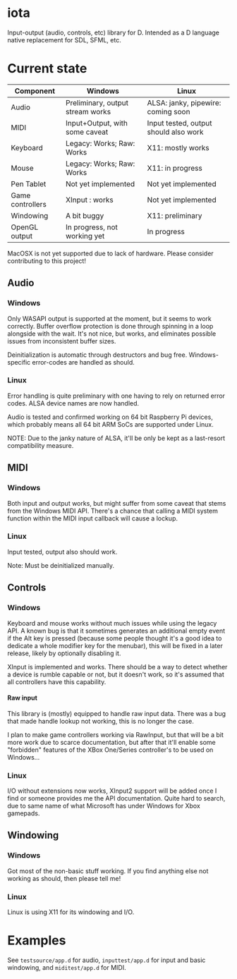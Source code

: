 # iota
Input-output (audio, controls, etc) library for D. Intended as a D language native replacement for SDL, SFML, etc.

# Current state

|Component                 |Windows                             |Linux                               |
|--------------------------|------------------------------------|------------------------------------|
|Audio                     |Preliminary, output stream works    |ALSA: janky, pipewire: coming soon  |
|MIDI                      |Input+Output, with some caveat      |Input tested, output should also work|
|Keyboard                  |Legacy: Works; Raw: Works           |X11: mostly works                   |
|Mouse                     |Legacy: Works; Raw: Works           |X11: in progress                    |
|Pen Tablet                |Not yet implemented                 |Not yet implemented                 |
|Game controllers          |XInput : works                      |Not yet implemented                 |
|Windowing                 |A bit buggy                         |X11: preliminary                    |
|OpenGL output             |In progress, not working yet        |In progress                         |

MacOSX is not yet supported due to lack of hardware. Please consider contributing to this project!

## Audio

### Windows

Only WASAPI output is supported at the moment, but it seems to work correctly. Buffer overflow protection is done through spinning in a loop alongside with the wait. It's not nice, but works, and eliminates possible issues from inconsistent buffer sizes.

Deinitialization is automatic through destructors and bug free. Windows-specific error-codes are handled as should.

### Linux

Error handling is quite preliminary with one having to rely on returned error codes. ALSA device names are now handled.

Audio is tested and confirmed working on 64 bit Raspberry Pi devices, which probably means all 64 bit ARM SoCs are supported under Linux.

NOTE: Due to the janky nature of ALSA, it'll be only be kept as a last-resort compatibility measure.

## MIDI

### Windows

Both input and output works, but might suffer from some caveat that stems from the Windows MIDI API. There's a chance that calling a MIDI system function within the MIDI input callback will cause a lockup.

### Linux

Input tested, output also should work.

Note: Must be deinitialized manually.

## Controls

### Windows

Keyboard and mouse works without much issues while using the legacy API. A known bug is that it sometimes generates an additional empty event if the Alt key is pressed (because some people thought it's a good idea to dedicate a whole modifier key for the menubar), this will be fixed in a later release, likely by optionally disabling it.

XInput is implemented and works. There should be a way to detect whether a device is rumble capable or not, but it doesn't work, so it's assumed that all controllers have this capability.

#### Raw input

This library is (mostly) equipped to handle raw input data. There was a bug that made handle lookup not working, this is no longer the case.

I plan to make game controllers working via RawInput, but that will be a bit more work due to scarce documentation, but after that it'll enable some "forbidden" features of the XBox One/Series controller's to be used on Windows...

### Linux

I/O without extensions now works, XInput2 support will be added once I find or someone provides me the API documentation. Quite hard to search, due to same name of what Microsoft has under Windows for Xbox gamepads.

## Windowing

### Windows

Got most of the non-basic stuff working. If you find anything else not working as should, then please tell me!

### Linux

Linux is using X11 for its windowing and I/O.

# Examples

See `testsource/app.d` for audio, `inputtest/app.d` for input and basic windowing, and `miditest/app.d` for MIDI.